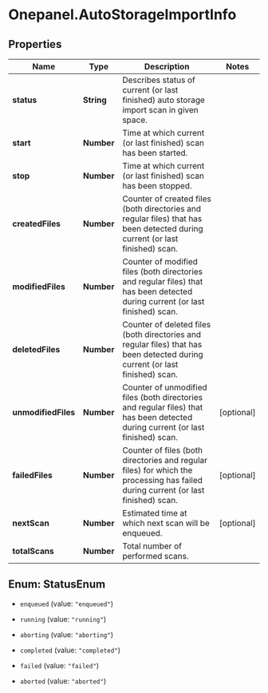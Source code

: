 # Onepanel.AutoStorageImportInfo

## Properties
Name | Type | Description | Notes
------------ | ------------- | ------------- | -------------
**status** | **String** | Describes status of current (or last finished) auto storage import scan in given space. | 
**start** | **Number** | Time at which current (or last finished) scan has been started. | 
**stop** | **Number** | Time at which current (or last finished) scan has been stopped. | 
**createdFiles** | **Number** | Counter of created files (both directories and regular files) that has been detected during current (or last finished) scan. | 
**modifiedFiles** | **Number** | Counter of modified files (both directories and regular files) that has been detected during current (or last finished) scan. | 
**deletedFiles** | **Number** | Counter of deleted files (both directories and regular files) that has been detected during current (or last finished) scan. | 
**unmodifiedFiles** | **Number** | Counter of unmodified files (both directories and regular files) that has been detected during current (or last finished) scan. | [optional] 
**failedFiles** | **Number** | Counter of files (both directories and regular files) for which the processing has failed during current (or last finished) scan. | [optional] 
**nextScan** | **Number** | Estimated time at which next scan will be enqueued. | [optional] 
**totalScans** | **Number** | Total number of performed scans. | 


<a name="StatusEnum"></a>
## Enum: StatusEnum


* `enqueued` (value: `"enqueued"`)

* `running` (value: `"running"`)

* `aborting` (value: `"aborting"`)

* `completed` (value: `"completed"`)

* `failed` (value: `"failed"`)

* `aborted` (value: `"aborted"`)




